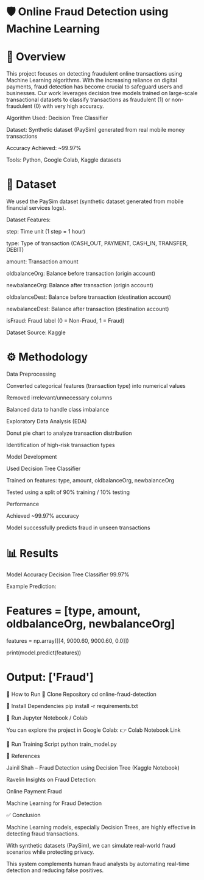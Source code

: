 # 🛡️ Online Fraud Detection using Machine Learning
# 📌 Overview

This project focuses on detecting fraudulent online transactions using Machine Learning algorithms. With the increasing reliance on digital payments, fraud detection has become crucial to safeguard users and businesses. Our work leverages decision tree models trained on large-scale transactional datasets to classify transactions as fraudulent (1) or non-fraudulent (0) with very high accuracy.

Algorithm Used: Decision Tree Classifier

Dataset: Synthetic dataset (PaySim) generated from real mobile money transactions

Accuracy Achieved: ~99.97%

Tools: Python, Google Colab, Kaggle datasets

# 📂 Dataset

We used the PaySim dataset (synthetic dataset generated from mobile financial services logs).

Dataset Features:

step: Time unit (1 step = 1 hour)

type: Type of transaction (CASH_OUT, PAYMENT, CASH_IN, TRANSFER, DEBIT)

amount: Transaction amount

oldbalanceOrg: Balance before transaction (origin account)

newbalanceOrg: Balance after transaction (origin account)

oldbalanceDest: Balance before transaction (destination account)

newbalanceDest: Balance after transaction (destination account)

isFraud: Fraud label (0 = Non-Fraud, 1 = Fraud)

Dataset Source: Kaggle

# ⚙️ Methodology

Data Preprocessing

Converted categorical features (transaction type) into numerical values

Removed irrelevant/unnecessary columns

Balanced data to handle class imbalance

Exploratory Data Analysis (EDA)

Donut pie chart to analyze transaction distribution

Identification of high-risk transaction types

Model Development

Used Decision Tree Classifier

Trained on features: type, amount, oldbalanceOrg, newbalanceOrg

Tested using a split of 90% training / 10% testing

Performance

Achieved ~99.97% accuracy

Model successfully predicts fraud in unseen transactions

# 📊 Results
Model	Accuracy
Decision Tree Classifier	99.97%

Example Prediction:

# Features = [type, amount, oldbalanceOrg, newbalanceOrg]
features = np.array([[4, 9000.60, 9000.60, 0.0]])

print(model.predict(features))

# Output: ['Fraud']

🚀 How to Run
🔹 Clone Repository
cd online-fraud-detection

🔹 Install Dependencies
pip install -r requirements.txt

🔹 Run Jupyter Notebook / Colab

You can explore the project in Google Colab:
👉 Colab Notebook Link

🔹 Run Training Script
python train_model.py

📖 References

Jainil Shah – Fraud Detection using Decision Tree (Kaggle Notebook)

Ravelin Insights on Fraud Detection:

Online Payment Fraud

Machine Learning for Fraud Detection

✅ Conclusion

Machine Learning models, especially Decision Trees, are highly effective in detecting fraud transactions.

With synthetic datasets (PaySim), we can simulate real-world fraud scenarios while protecting privacy.

This system complements human fraud analysts by automating real-time detection and reducing false positives.
